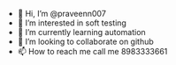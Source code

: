 - 👋 Hi, I’m @praveenn007
- 👀 I’m interested in soft testing
- 🌱 I’m currently learning automation 
- 💞️ I’m looking to collaborate on github
- 📫 How to reach me call me 8983333661

<!---
praveenn007/praveenn007 is a ✨ special ✨ repository because its `README.md` (this file) appears on your GitHub profile.
You can click the Preview link to take a look at your changes.
--->
